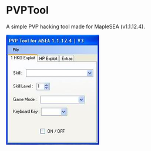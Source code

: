 # PVPTool
A simple PVP hacking tool made for MapleSEA (v1.1.12.4).

![Alt text](PVPTool_Screenshot.jpg?raw=true)
